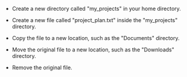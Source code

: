 
- Create a new directory called "my_projects" in your home directory.

- Create a new file called "project_plan.txt" inside the "my_projects" directory.

- Copy the file to a new location, such as the "Documents" directory.

- Move the original file to a new location, such as the "Downloads" directory.

- Remove the original file.
